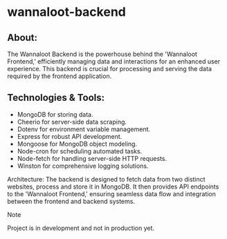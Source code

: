 # wannaloot-backend

## About:
The Wannaloot Backend is the powerhouse behind the 'Wannaloot Frontend,' efficiently managing data and interactions for an enhanced user experience. This backend is crucial for processing and serving the data required by the frontend application.

## Technologies & Tools:

- MongoDB for storing data.
- Cheerio for server-side data scraping.
- Dotenv for environment variable management.
- Express for robust API development.
- Mongoose for MongoDB object modeling.
- Node-cron for scheduling automated tasks.
- Node-fetch for handling server-side HTTP requests.
- Winston for comprehensive logging solutions.

Architecture:
The backend is designed to fetch data from two distinct websites, process and store it in MongoDB. It then provides API endpoints to the 'Wannaloot Frontend,' ensuring seamless data flow and integration between the frontend and backend systems.

> [!NOTE]
> Project is in development and not in production yet.
